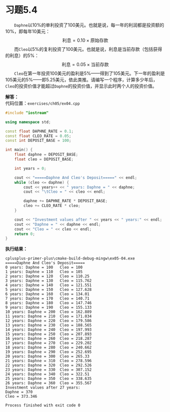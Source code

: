 # 习题5.4

&emsp;&emsp;`Daphne`以10%的单利投资了100美元。也就是说，每一年的利润都是投资额的10%，即每年10美元：
$$
\text{利息} = 0.10 \times \text{原始存款}
$$
&emsp;&emsp;而`Cleo`以5%的复利投资了100美元。也就是说，利息是当前存款（包括获得的利息）的5%：
$$
\text{利息} = 0.05 \times \text{当前存款}
$$
&emsp;&emsp;`Cleo`在第一年投资100美元的盈利是5%——得到了105美元。下一年的盈利是105美元的5%——即5.25美元，依此类推。请编写一个程序，计算多少年后，`Cleo`的投资价值才能超过`Daphne`的投资价值，并显示此时两个人的投资价值。

**解答：**  
代码位置：`exercises/ch05/ex04.cpp`
```c++
#include "iostream"

using namespace std;

const float DAPHNE_RATE = 0.1;
const float CLEO_RATE = 0.05;
const int DEPOSIT_BASE = 100;

int main() {
    float daphne = DEPOSIT_BASE;
    float cleo = DEPOSIT_BASE;

    int years = 0;

    cout << "=====Daphne And Cleo's Deposit=====" << endl;
    while (cleo <= daphne) {
        cout << years++ << " years: Daphne = " << daphne;
        cout << "\tCleo = " << cleo << endl;

        daphne += DAPHNE_RATE * DEPOSIT_BASE;
        cleo += CLEO_RATE * cleo;
    }

    cout << "Investment values after " << years << " years:" << endl;
    cout << "Daphne = " << daphne << endl;
    cout << "Cleo = " << cleo << endl;
    return 0;
}
```

**执行结果：**  
```
cplusplus-primer-plus\cmake-build-debug-mingw\ex05-04.exe
=====Daphne And Cleo's Deposit=====
0 years: Daphne = 100   Cleo = 100
1 years: Daphne = 110   Cleo = 105
2 years: Daphne = 120   Cleo = 110.25
3 years: Daphne = 130   Cleo = 115.762
4 years: Daphne = 140   Cleo = 121.551
5 years: Daphne = 150   Cleo = 127.628
6 years: Daphne = 160   Cleo = 134.01
7 years: Daphne = 170   Cleo = 140.71
8 years: Daphne = 180   Cleo = 147.746
9 years: Daphne = 190   Cleo = 155.133
10 years: Daphne = 200  Cleo = 162.889
11 years: Daphne = 210  Cleo = 171.034
12 years: Daphne = 220  Cleo = 179.586
13 years: Daphne = 230  Cleo = 188.565
14 years: Daphne = 240  Cleo = 197.993
15 years: Daphne = 250  Cleo = 207.893
16 years: Daphne = 260  Cleo = 218.287
17 years: Daphne = 270  Cleo = 229.202
18 years: Daphne = 280  Cleo = 240.662
19 years: Daphne = 290  Cleo = 252.695
20 years: Daphne = 300  Cleo = 265.33
21 years: Daphne = 310  Cleo = 278.596
22 years: Daphne = 320  Cleo = 292.526
23 years: Daphne = 330  Cleo = 307.152
24 years: Daphne = 340  Cleo = 322.51
25 years: Daphne = 350  Cleo = 338.635
26 years: Daphne = 360  Cleo = 355.567
Investment values after 27 years:
Daphne = 370
Cleo = 373.346

Process finished with exit code 0
```